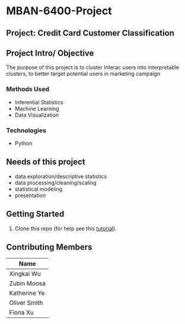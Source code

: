 # MBAN-6400-Project

## Project: Credit Card Customer Classification


## Project Intro/ Objective
The purpose of this project is to cluster Interac users into interpretable clusters, to better target potential users in marketing campaign 

### Methods Used
* Inferential Statistics
* Machine Learning
* Data Visualization

### Technologies
* Python


## Needs of this project

- data exploration/descriptive statistics
- data processing/cleaning/scaling
- statistical modeling
- presentation

## Getting Started

1. Clone this repo (for help see this [tutorial](https://help.github.com/articles/cloning-a-repository/)).

## Contributing Members

|Name     |
|---------|
|Xingkai Wu|
|Zubin Moosa|
|Katherine Ye|
|Oliver Smith|
|Fiona Xu|
